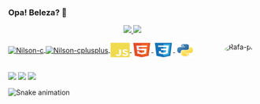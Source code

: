 ### Opa! Beleza? 👋
<div align="center">
  <a href="https://github.com/nilsoncesar">
  <img height="150em" src="https://github-readme-stats.vercel.app/api?username=nilsoncesar&show_icons=true&theme=tokyonight&include_all_commits=true&count_private=true"/>
  <img height="150em" src="https://github-readme-stats.vercel.app/api/top-langs/?username=nilsoncesar&layout=compact&langs_count=7&theme=tokyonight"/>
</div>
<div style="display: inline_block"><br>
  <img align="center" alt="Nilson-c" height="30" width="40" src="https://cdn.jsdelivr.net/gh/devicons/devicon/icons/c/c-original.svg" />
  <img align="center" alt="Nilson-cplusplus" height="30" width="40" src="https://cdn.jsdelivr.net/gh/devicons/devicon/icons/cplusplus/cplusplus-original.svg" />
  <img align="center" alt="Nilson-Js" height="30" width="40" src="https://raw.githubusercontent.com/devicons/devicon/master/icons/javascript/javascript-plain.svg">
  <img align="center" alt="Nilson-HTML" height="30" width="40" src="https://raw.githubusercontent.com/devicons/devicon/master/icons/html5/html5-original.svg">
  <img align="center" alt="Nilson-CSS" height="30" width="40" src="https://raw.githubusercontent.com/devicons/devicon/master/icons/css3/css3-original.svg">
  <img align="center" alt="Nilson-Python" height="30" width="40" src="https://raw.githubusercontent.com/devicons/devicon/master/icons/python/python-original.svg">
  <img align="right" alt="Rafa-pic" height="150" style="border-radius:50px;" src="https://media4.giphy.com/media/Hws7aKoFHS9gs/giphy.gif?cid=ecf05e47pfr1ru6ezfznt9dslfnexy8806gu5lrfvubmxeel&rid=giphy.gif&ct=g">
</div>
  
  ##
 
<div> 
  <a href = "mailto:admncoaf@gmail.com"><img src="https://img.shields.io/badge/-Gmail-%23333?style=for-the-badge&logo=gmail&logoColor=white" target="_blank"></a>
  <a href="https://www.linkedin.com/in/nilson-cesar-88121419a/" target="_blank"><img src="https://img.shields.io/badge/-LinkedIn-%230077B5?style=for-the-badge&logo=linkedin&logoColor=white" target="_blank"></a> 
  <a href="https://t.me/NilsonCesar"><img src="https://img.shields.io/badge/Telegram-2CA5E0?style=for-the-badge&logo=telegram&logoColor=white"></a>
  
  ![Snake animation](https://github.com/NilsonCesar/NilsonCesar/blob/output/github-contribution-grid-snake.svg)
 
</div>
